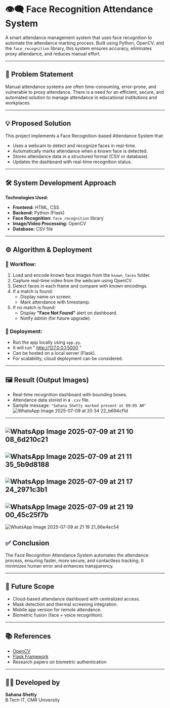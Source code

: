 # 👁️‍🗨️ Face Recognition Attendance System

A smart attendance management system that uses face recognition to automate the attendance marking process. Built using Python, OpenCV, and the `face_recognition` library, this system ensures accuracy, eliminates proxy attendance, and reduces manual effort.

---

## 📌 Problem Statement

Manual attendance systems are often time-consuming, error-prone, and vulnerable to proxy attendance. There is a need for an efficient, secure, and automated solution to manage attendance in educational institutions and workplaces.

---

## 💡 Proposed Solution

This project implements a Face Recognition-based Attendance System that:
- Uses a webcam to detect and recognize faces in real-time.
- Automatically marks attendance when a known face is detected.
- Stores attendance data in a structured format (CSV or database).
- Updates the dashboard with real-time recognition status.

---

## 🛠️ System Development Approach

**Technologies Used:**
- **Frontend:** HTML, CSS
- **Backend:** Python (Flask)
- **Face Recognition:** `face_recognition` library
- **Image/Video Processing:** OpenCV
- **Database:** CSV file

---

## ⚙️ Algorithm & Deployment

### 🔄 Workflow:
1. Load and encode known face images from the `known_faces` folder.
2. Capture real-time video from the webcam using OpenCV.
3. Detect faces in each frame and compare with known encodings.
4. If a match is found:
   - Display name on screen.
   - Mark attendance with timestamp.
5. If no match is found:
   - Display **"Face Not Found"** alert on dashboard.
   - Notify admin (for future upgrade).

### 🚀 Deployment:
- Run the app locally using `app.py`.
- It will run " http://127.0.0.1:5000 "
- Can be hosted on a local server (Flask).
- For scalability, cloud deployment can be considered.

---

## 🖼️ Result (Output Images)

- Real-time recognition dashboard with bounding boxes.
- Attendance data stored in a `.csv` file.
- Sample message: `"Sahana Shetty marked present at 09:05 AM"`
![WhatsApp Image 2025-07-09 at 20 34 22_b694cf1d](https://github.com/user-attachments/assets/b9bbd0e8-c117-43c8-987d-1c6691fddc36)
---
![WhatsApp Image 2025-07-09 at 21 10 08_6d210c21](https://github.com/user-attachments/assets/6472da33-4c04-4d14-8fb8-c12607689e8b)
---
![WhatsApp Image 2025-07-09 at 21 11 35_5b9d8188](https://github.com/user-attachments/assets/475b2ae8-661c-4acc-88b7-2a0326b7b929)
---
![WhatsApp Image 2025-07-09 at 21 17 24_2971c3b1](https://github.com/user-attachments/assets/df0f03de-738e-457d-a388-41f651be8b01)
---
![WhatsApp Image 2025-07-09 at 21 19 00_45c25f7b](https://github.com/user-attachments/assets/37e4c882-6e76-49fb-9013-00c117577a15)
---
![WhatsApp Image 2025-07-09 at 21 19 21_66e4ec54](https://github.com/user-attachments/assets/263ba5e8-f7e1-46ad-8c81-4f5081d5a251)



## ✅ Conclusion

The Face Recognition Attendance System automates the attendance process, ensuring faster, more secure, and contactless tracking. It minimizes human error and enhances transparency.

---

## 🔮 Future Scope

- Cloud-based attendance dashboard with centralized access.
- Mask detection and thermal screening integration.
- Mobile app version for remote attendance.
- Biometric fusion (face + voice recognition).

---

## 📚 References

- [OpenCV](https://opencv.org/)
- [Flask Framework](https://flask.palletsprojects.com/)
- Research papers on biometric authentication

---

## 👩‍💻 Developed by
**Sahana Shetty**  
B.Tech IT, CMR University  
